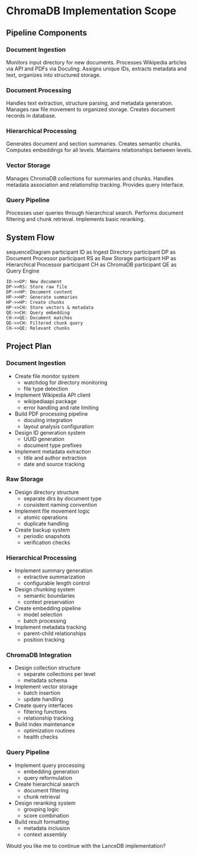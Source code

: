 # ChromaDB Implementation Scope

## Pipeline Components

### Document Ingestion
Monitors input directory for new documents. Processes Wikipedia articles via API and PDFs via Doculing. Assigns unique IDs, extracts metadata and text, organizes into structured storage.

### Document Processing
Handles text extraction, structure parsing, and metadata generation. Manages raw file movement to organized storage. Creates document records in database.

### Hierarchical Processing
Generates document and section summaries. Creates semantic chunks. Computes embeddings for all levels. Maintains relationships between levels.

### Vector Storage
Manages ChromaDB collections for summaries and chunks. Handles metadata association and relationship tracking. Provides query interface.

### Query Pipeline
Processes user queries through hierarchical search. Performs document filtering and chunk retrieval. Implements basic reranking.

## System Flow

sequenceDiagram
    participant ID as Ingest Directory
    participant DP as Document Processor
    participant RS as Raw Storage
    participant HP as Hierarchical Processor
    participant CH as ChromaDB
    participant QE as Query Engine

    ID->>DP: New document
    DP->>RS: Store raw file
    DP->>HP: Document content
    HP->>HP: Generate summaries
    HP->>HP: Create chunks
    HP->>CH: Store vectors & metadata
    QE->>CH: Query embedding
    CH->>QE: Document matches
    QE->>CH: Filtered chunk query
    CH->>QE: Relevant chunks

## Project Plan

### Document Ingestion
- Create file monitor system
  * watchdog for directory monitoring
  * file type detection
- Implement Wikipedia API client
  * wikipediaapi package
  * error handling and rate limiting
- Build PDF processing pipeline
  * doculing integration
  * layout analysis configuration
- Design ID generation system
  * UUID generation
  * document type prefixes
- Implement metadata extraction
  * title and author extraction
  * date and source tracking

### Raw Storage
- Design directory structure
  * separate dirs by document type
  * consistent naming convention
- Implement file movement logic
  * atomic operations
  * duplicate handling
- Create backup system
  * periodic snapshots
  * verification checks

### Hierarchical Processing
- Implement summary generation
  * extractive summarization
  * configurable length control
- Design chunking system
  * semantic boundaries
  * context preservation
- Create embedding pipeline
  * model selection
  * batch processing
- Implement metadata tracking
  * parent-child relationships
  * position tracking

### ChromaDB Integration
- Design collection structure
  * separate collections per level
  * metadata schema
- Implement vector storage
  * batch insertion
  * update handling
- Create query interfaces
  * filtering functions
  * relationship tracking
- Build index maintenance
  * optimization routines
  * health checks

### Query Pipeline
- Implement query processing
  * embedding generation
  * query reformulation
- Create hierarchical search
  * document filtering
  * chunk retrieval
- Design reranking system
  * grouping logic
  * score combination
- Build result formatting
  * metadata inclusion
  * context assembly

Would you like me to continue with the LanceDB implementation?